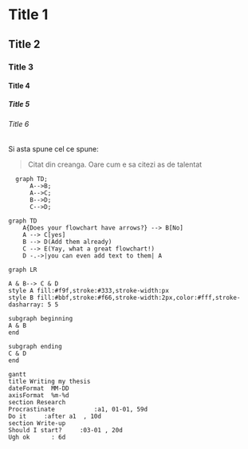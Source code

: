 ﻿# Title 1

## Title 2

### Title 3

#### Title 4

##### Title 5

###### Title 6

Si asta spune cel ce spune:

> Citat din creanga. Oare cum e sa citezi as de talentat

```mermaid
  graph TD;
      A-->B;
      A-->C;
      B-->D;
      C-->D;
```

```mermaid
graph TD
    A{Does your flowchart have arrows?} --> B[No]
    A --> C[yes]
    B --> D(Add them already)
    C --> E(Yay, what a great flowchart!)
    D -.->|you can even add text to them| A
```

```mermaid
graph LR

A & B--> C & D
style A fill:#f9f,stroke:#333,stroke-width:px
style B fill:#bbf,stroke:#f66,stroke-width:2px,color:#fff,stroke-dasharray: 5 5

subgraph beginning
A & B
end

subgraph ending
C & D
end
```


```mermaid
gantt
title Writing my thesis
dateFormat  MM-DD
axisFormat  %m-%d
section Research
Procrastinate           :a1, 01-01, 59d
Do it     :after a1  , 10d
section Write-up
Should I start?     :03-01 , 20d
Ugh ok      : 6d
```

